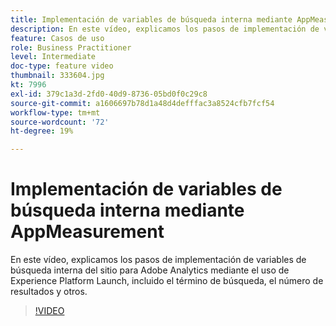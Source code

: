```yaml
---
title: Implementación de variables de búsqueda interna mediante AppMeasurement
description: En este vídeo, explicamos los pasos de implementación de variables de búsqueda interna del sitio para Adobe Analytics mediante el uso de Experience Platform Launch, incluido el término de búsqueda, el número de resultados y otros.
feature: Casos de uso
role: Business Practitioner
level: Intermediate
doc-type: feature video
thumbnail: 333604.jpg
kt: 7996
exl-id: 379c1a3d-2fd0-40d9-8736-05bd0f0c29c8
source-git-commit: a1606697b78d1a48d4defffac3a8524cfb7fcf54
workflow-type: tm+mt
source-wordcount: '72'
ht-degree: 19%

---
```


# Implementación de variables de búsqueda interna mediante AppMeasurement

En este vídeo, explicamos los pasos de implementación de variables de búsqueda interna del sitio para Adobe Analytics mediante el uso de Experience Platform Launch, incluido el término de búsqueda, el número de resultados y otros.

>[!VIDEO](https://video.tv.adobe.com/v/333604/?quality=12&learn=on)
